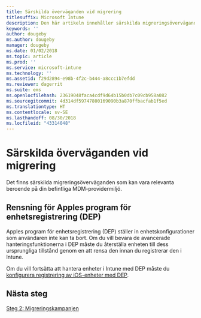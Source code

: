 ```yaml
---
title: Särskilda överväganden vid migrering
titlesuffix: Microsoft Intune
description: Den här artikeln innehåller särskilda migreringsöverväganden som du bör ha i åtanke innan du påbörjar en migreringskampanj till Microsoft Intune.
keywords: ''
author: dougeby
ms.author: dougeby
manager: dougeby
ms.date: 01/02/2018
ms.topic: article
ms.prod: ''
ms.service: microsoft-intune
ms.technology: ''
ms.assetid: f29d2894-e98b-4f2c-b444-a8ccc1b7efdd
ms.reviewer: dagerrit
ms.suite: ems
ms.openlocfilehash: 23619048faca4cdf9d64b15b0db7c09cb958a082
ms.sourcegitcommit: 4d314df59747800169090b3a870ffbacfab1f5ed
ms.translationtype: HT
ms.contentlocale: sv-SE
ms.lasthandoff: 08/30/2018
ms.locfileid: "43314048"
---
```

# <a name="special-migration-considerations"></a>Särskilda överväganden vid migrering

Det finns särskilda migreringsöverväganden som kan vara relevanta beroende på din befintliga MDM-providermiljö.

## <a name="wipe-for-apples-device-enrollment-program-dep"></a>Rensning för Apples program för enhetsregistrering (DEP)

Apples program för enhetsregistrering (DEP) ställer in enhetskonfigurationer som användaren inte kan ta bort. Om du vill bevara de avancerade hanteringsfunktionerna i DEP måste du återställa enheten till dess ursprungliga tillstånd genom en att rensa den innan du registrerar den i Intune.

Om du vill fortsätta att hantera enheter i Intune med DEP måste du [konfigurera registrering av iOS-enheter med DEP](device-enrollment-program-enroll-ios.md).


## <a name="next-steps"></a>Nästa steg

[Steg 2: Migreringskampanjen](migration-guide-campaign.md)
